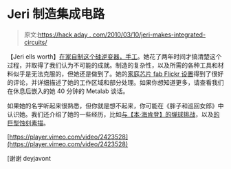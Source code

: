 # Jeri 制造集成电路

> 原文:[https://hack aday . com/2010/03/10/jeri-makes-integrated-circuits/](https://hackaday.com/2010/03/10/jeri-makes-integrated-circuits/)

【Jeri ells worth】[在家自制这个硅逆变器，手工](http://vimeo.com/channels/26257)。她花了两年时间才搞清楚这个过程，并取得了我们认为不可能的成就。制造的复杂性，以及所需的各种工具和材料似乎是无法克服的，但她还是做到了。她的[家庭芯片 fab Flickr 设置](http://www.flickr.com/photos/jeriellsworth/sets/72157607161498665/)得到了很好的评论，并详细描述了她的工作区域和部分处理。如果你想知道更多，请查看我们在休息后嵌入的她 40 分钟的 Metalab 谈话。

如果她的名字听起来很熟悉，但你就是想不起来，你可能在《胖子和巡回女郎》中认识她。我们还介绍了她的一些经历，比如[与【本·海肯登】的弹球挑战](http://hackaday.com/2009/12/31/pinball-build-throws-down-the-gauntlet/)，以及[的巨型蚀刻素描](http://hackaday.com/2009/05/13/massive-etch-a-sketch-from-tv-screen/)。

[https://player.vimeo.com/video/2423528](https://player.vimeo.com/video/2423528)

[谢谢 deyjavont